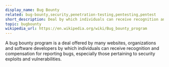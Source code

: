 ```yaml
---
display_name: Bug Bounty
related: bug-bounty,security,penetration-testing,pentesting,pentest
short_description: Deal by which individuals can receive recognition and compensation for reporting bugs.
topic: bugbounty
wikipedia_url: https://en.wikipedia.org/wiki/Bug_bounty_program
---
```

A bug bounty program is a deal offered by many websites, organizations and software developers by which individuals can receive recognition and compensation for reporting bugs, especially those pertaining to security exploits and vulnerabilities.
